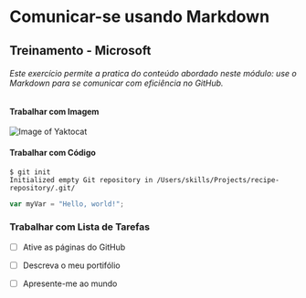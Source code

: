 #  Comunicar-se usando Markdown 

## Treinamento - Microsoft 

###### Este exercício permite a pratica do conteúdo abordado neste módulo: use o Markdown para se comunicar com eficiência no GitHub. 

#### Trabalhar com Imagem

![Image of Yaktocat](https://octodex.github.com/images/yaktocat.png)
  
#### Trabalhar com Código
```
$ git init
Initialized empty Git repository in /Users/skills/Projects/recipe-repository/.git/
```  

``` javascript
var myVar = "Hello, world!";
```

### Trabalhar com Lista de Tarefas

- [ ] Ative as páginas do GitHub
- [ ] Descreva o meu portifólio
- [ ] Apresente-me ao mundo

